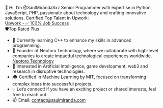 👋 Hi, I’m @SaulMirandaSxz
Senior Programmer with expertise in Python, JavaScript, PHP, passionate about technology and crafting innovative solutions.
Certified Top Talent in Upwork:<br>
<a href="https://www.upwork.com/freelancers/sauldanielmiranda"> 
Upwork - ✅ 100% Job Success <br> 🛡️Top Rated Plus </a>

- 🌱 Currently learning C++ to enhance my skills in advanced programming.
- 🚀 Founder of Neotoro Technology, where we collaborate with high-level companies to create impactful technological experiences worldwide. 
<a href="https://www.neotorotech.com/"> Neotoro Technology </a>
- 🤖 Interested in Artificial Intelligence, game development, web3 and research in disruptive technologies.
- 🎓 Certified in Machine Learning by MIT, focused on transforming complex ideas into successful projects.
- 💡 Let’s connect! If you have an exciting project or shared interests, feel free to reach out.
- 📫 Email: contact@saulmiranda.com


<!---
SaulMirandaSxz/SaulMirandaSxz is a ✨ special ✨ repository because its `README.md` (this file) appears on your GitHub profile.
You can click the Preview link to take a look at your changes.
--->

